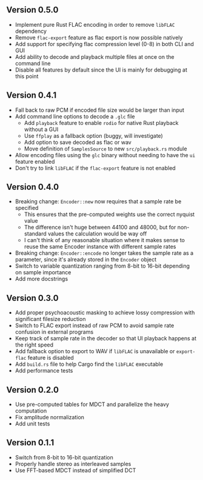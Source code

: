 ## Version 0.5.0
- Implement pure Rust FLAC encoding in order to remove `libFLAC` dependency
- Remove `flac-export` feature as flac export is now possible natively
- Add support for specifying flac compression level (0-8) in both CLI and GUI
- Add ability to decode and playback multiple files at once on the command line
- Disable all features by default since the UI is mainly for debugging at this point

## Version 0.4.1
- Fall back to raw PCM if encoded file size would be larger than input
- Add command line options to decode a `.glc` file
  - Add `playback` feature to enable `rodio` for native Rust playback without a GUI
  - Use `ffplay` as a fallback option (buggy, will investigate)
  - Add option to save decoded as flac or wav
  - Move definition of `SamplesSource` to new `src/playback.rs` module
- Allow encoding files using the `glc` binary without needing to have the `ui` feature enabled
- Don't try to link `libFLAC` if the `flac-export` feature is not enabled

## Version 0.4.0
- Breaking change: `Encoder::new` now requires that a sample rate be specified
  - This ensures that the pre-computed weights use the correct nyquist value
  - The difference isn't huge between 44100 and 48000, but for non-standard values the calculation would be way off
  - I can't think of any reasonable situation where it makes sense to reuse the same Encoder instance with different sample rates
- Breaking change: `Encoder::encode` no longer takes the sample rate as a parameter, since it's already stored in the `Encoder` object
- Switch to variable quantization ranging from 8-bit to 16-bit depending on sample importance
- Add more docstrings

## Version 0.3.0
- Add proper psychoacoustic masking to achieve lossy compression with significant filesize reduction
- Switch to FLAC export instead of raw PCM to avoid sample rate confusion in external programs
- Keep track of sample rate in the decoder so that UI playback happens at the right speed
- Add fallback option to export to WAV if `libFLAC` is unavailable or `export-flac` feature is disabled
- Add `build.rs` file to help Cargo find the `libFLAC` executable
- Add performance tests

## Version 0.2.0
- Use pre-computed tables for MDCT and parallelize the heavy computation
- Fix amplitude normalization
- Add unit tests

## Version 0.1.1
- Switch from 8-bit to 16-bit quantization
- Properly handle stereo as interleaved samples
- Use FFT-based MDCT instead of simplified DCT